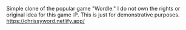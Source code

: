 Simple clone of the popular game "Wordle." I do not own the rights or original idea for this game :P. This is just for demonstrative purposes.
https://chrissyword.netlify.app/

